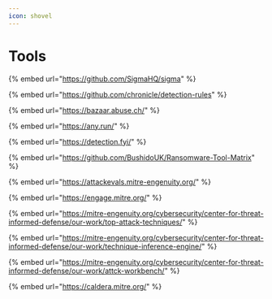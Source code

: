 ```yaml
---
icon: shovel
---
```


# Tools

{% embed url="https://github.com/SigmaHQ/sigma" %}

{% embed url="https://github.com/chronicle/detection-rules" %}

{% embed url="https://bazaar.abuse.ch/" %}

{% embed url="https://any.run/" %}

{% embed url="https://detection.fyi/" %}

{% embed url="https://github.com/BushidoUK/Ransomware-Tool-Matrix" %}

{% embed url="https://attackevals.mitre-engenuity.org/" %}

{% embed url="https://engage.mitre.org/" %}

{% embed url="https://mitre-engenuity.org/cybersecurity/center-for-threat-informed-defense/our-work/top-attack-techniques/" %}

{% embed url="https://mitre-engenuity.org/cybersecurity/center-for-threat-informed-defense/our-work/technique-inference-engine/" %}

{% embed url="https://mitre-engenuity.org/cybersecurity/center-for-threat-informed-defense/our-work/attck-workbench/" %}

{% embed url="https://caldera.mitre.org/" %}
